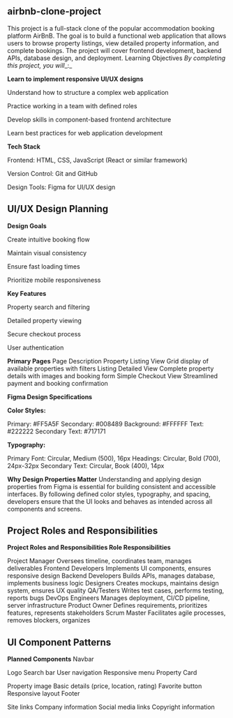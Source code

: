 ## airbnb-clone-project
This project is a full-stack clone of the popular accommodation booking platform AirBnB. The goal is to build a functional web application that allows users to browse property listings, view detailed property information, and complete bookings. The project will cover frontend development, backend APIs, database design, and deployment.
Learning Objectives
_By completing this project, you will__:_

**Learn to implement responsive UI/UX designs**

Understand how to structure a complex web application 

Practice working in a team with defined roles 

Develop skills in component-based frontend architecture 

Learn best practices for web application development 


**Tech Stack**

Frontend: HTML, CSS, JavaScript (React or similar framework)

Version Control: Git and GitHub

Design Tools: Figma for UI/UX design

## UI/UX Design Planning

**Design Goals**

Create intuitive booking flow

Maintain visual consistency

Ensure fast loading times

Prioritize mobile responsiveness


**Key Features**

Property search and filtering

Detailed property viewing

Secure checkout process

User authentication

**Primary Pages**
Page	Description
Property Listing View	Grid display of available properties with filters
Listing Detailed View	Complete property details with images and booking form
Simple Checkout View	Streamlined payment and booking confirmation

**Figma Design Specifications**

**Color Styles:**

Primary: #FF5A5F
Secondary: #008489
Background: #FFFFFF
Text: #222222
Secondary Text: #717171

**Typography:**

Primary Font: Circular, Medium (500), 16px
Headings: Circular, Bold (700), 24px-32px
Secondary Text: Circular, Book (400), 14px

**Why Design Properties Matter**
Understanding and applying design properties from Figma is essential for building consistent and accessible interfaces. By following defined color styles, typography, and spacing, developers ensure that the UI looks and behaves as intended across all components and screens. 
## Project Roles and Responsibilities
**Project Roles and Responsibilities
Role	Responsibilities**

Project Manager	Oversees timeline, coordinates team, manages deliverables
Frontend Developers	Implements UI components, ensures responsive design
Backend Developers	Builds APIs, manages database, implements business logic
Designers	Creates mockups, maintains design system, ensures UX quality
QA/Testers	Writes test cases, performs testing, reports bugs
DevOps Engineers	Manages deployment, CI/CD pipeline, server infrastructure
Product Owner	Defines requirements, prioritizes features, represents stakeholders
Scrum Master	Facilitates agile processes, removes blockers, organizes
## UI Component Patterns
**Planned Components**
Navbar

Logo
Search bar
User navigation
Responsive menu
Property Card

Property image
Basic details (price, location, rating)
Favorite button
Responsive layout
Footer

Site links
Company information
Social media links
Copyright information
